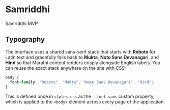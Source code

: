 # Samriddhi

Samriddhi MVP

## Typography

The interface uses a shared sans-serif stack that starts with **Roboto** for Latin text
and gracefully falls back to **Mukta**, **Noto Sans Devanagari**, and **Hind** so that
Marathi content renders crisply alongside English labels. You can reuse the exact
stack anywhere on the site with CSS:

```css
body {
  font-family: "Roboto", "Mukta", "Noto Sans Devanagari", "Hind";
}
```

This is defined once in `styles.css` as the `--font-sans` custom property, which is
applied to the `<body>` element across every page of the application.
